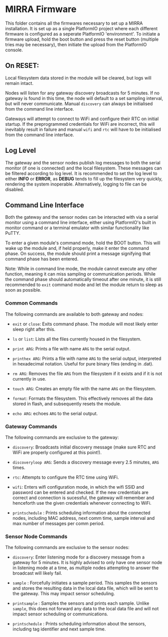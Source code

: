 # MIRRA Firmware

This folder contains all the firmwares necessary to set up a MIRRA installation. It is set up as a single PlatformIO project where each different firmware is configured as a seperate PlatformIO 'environment'. 
To initiate a firmware upload, hold the boot button and press the reset button (multiple tries may be necessary), then initiate the upload from the PlatformIO console.

## On RESET:
Local filesystem data stored in the module will be cleared, but logs will remain intact. 

Nodes will listen for any gateway discovery broadcasts for 5 minutes. If no gateway is found in this time, the node will default to a set sampling interval, but will never communicate. Manual `discovery` can always be initialised from the command line interface.

Gateways will attempt to connect to WiFi and configure their RTC on initial startup. If the preprogrammed credentials for WiFi are incorrect, this will inevitably result in failure and manual `wifi` and `rtc` will have to be initialised from the command line interface.

## Log Level

The gateway and the sensor nodes publish log messages to both the serial monitor (if one is connected) and the local filesystem. These messages can be filtered according to log level.
It is recommended to set the log level to either **INFO** or **ERROR**, as **DEBUG** tends to fill up the filesystem very quickly, rendering the system inoperable. Alternatively, logging to file can be disabled.

## Command Line Interface

Both the gateway and the sensor nodes can be interacted with via a serial monitor using a command line interface, either using PlatformIO's built in monitor command or a terminal emulator with similar functionality like PuTTY.

To enter a given module's command mode, hold the BOOT button. This will wake up the module and, if held properly, make it enter the command phase. On success, the module should print a message signifying that command phase has been entered.

Note: While in command line mode, the module cannot execute any other function, meaning it can miss sampling or communication periods. While the command phase should automatically timeout after one minute, it is still recommended to `exit` command mode and let the module return to sleep as soon as possible.

### Common Commands

The following commands are available to both gateway and nodes:

- `exit` or `close`: Exits command phase. The module will most likely enter sleep right after this.

- `ls` or `list`: Lists all the files currently housed in the filesystem.

- `print ARG`: Prints a file with name `ARG` to the serial output.

- `printhex ARG`: Prints a file with name `ARG` to the serial output, interpreted in hexadecimal notation. Useful for pure binary files (ending in .dat).

- `rm ARG`: Removes the file `ARG` from the filesystem if it exists and if it is not currently in use.

- `touch ARG`: Creates an empty file with the name `ARG` on the filesystem.

- `format`: Formats the filesystem. This effectively removes all the data stored in flash, and subsequently resets the module.

-  `echo ARG`: echoes `ARG` to the serial output.

### Gateway Commands

The following commands are exclusive to the gateway:

- `discovery`: Broadcasts initial discovery message (make sure RTC and WiFi are properly configured at this point!).

- `discoveryloop ARG`: Sends a discovery message every 2.5 minutes, `ARG` times.

- `rtc`: Attempts to configure the RTC time using WiFi.

- `wifi`: Enters wifi configuration mode, in which the wifi SSID and password can be entered and checked. If the new credentials are correct and connection is sucessful, the gateway will remember and henceforth use the given credentials whenever connecting to WiFi.

- `printschedule` : Prints scheduling information about the connected nodes, including MAC address, next comm time, sample interval and max number of messages per comm period.

### Sensor Node Commands

The following commands are exclusive to the sensor nodes:

- `discovery`: Enter listening mode for a discovery message from a gateway for 5 minutes. It is highly advised to only have one sensor node in listening mode at a time, as multiple nodes attempting to answer the broadcast will likely fail.

- `sample` : Forcefully initiates a sample period. This samples the sensors and stores the resulting data in the local data file, which will be sent to the gateway. This may impact sensor scheduling.

- `printsample` : Samples the sensors and prints each sample. Unlike `sample`, this does not forward any data to the local data file and will not impact sensor scheduling or communications.

- `printschedule` : Prints scheduling information about the sensors, including tag identifier and next sample time.

